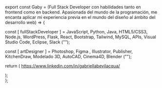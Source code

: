 
export const Gaby = 
  (Full Stack Developer con habilidades tanto en frontend como en backend.
  Apasionada del mundo de la programación, 
  me encanta aplicar mi experiencia previa en el 
  mundo del diseño al ámbito del desarrollo web)  => {

  const [ fullStackDeveloper ] = JavaScript, Python, Java, HTML5/CSS3, Node.js, WordPress, Flask, React, Bootstrap, Tailwind, MySQL, APIs, Visual Studio Code, Eclipse, Slack ("");
  
  const [ artDesigner ] = Photoshop, Figma , Illustrator, Publisher, KitchenDraw, Modelado 3D, AutoCAD, Cinema4D, Blender ("");

  return ( https://www.linkedin.com/in/gabriellabevilacqua/ 

  );  
};
